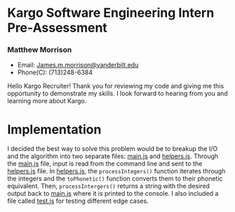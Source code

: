 # Kargo Software Engineering Intern Pre-Assessment
### Matthew Morrison
* Email: James.m.morrison@vanderbilt.edu 
* Phone(C): (713)248-6384

Hello Kargo Recruiter! Thank you for reviewing my code and giving me this opportunity to demonstrate my skills. I look forward to hearing from you and learning more about Kargo.

# Implementation

I decided the best way to solve this problem would be to breakup the I/O and the algorithm into two separate files: [main.js](https://github.com/morrijm4/kg_morrijm4_2022/blob/main/main.js) and [helpers.js](https://github.com/morrijm4/kg_morrijm4_2022/blob/main/src/helpers.js). Through the [main.js](https://github.com/morrijm4/kg_morrijm4_2022/blob/main/main.js) file, input is read from the command line and sent to the [helpers.js](https://github.com/morrijm4/kg_morrijm4_2022/blob/main/src/helpers.js) file. In [helpers.js](https://github.com/morrijm4/kg_morrijm4_2022/blob/main/src/helpers.js), the `processIntegers()` function iterates through the integers and the `toPhonetic()` function converts them to their phonetic equivalent. Then, `processIntergers()` returns a string with the desired output back to [main.js](https://github.com/morrijm4/kg_morrijm4_2022/blob/main/main.js) where it is printed to the console. I also included a file called [test.js](https://github.com/morrijm4/kg_morrijm4_2022/blob/main/tests/tests.js) for testing different edge cases.
